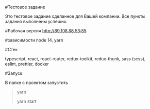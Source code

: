#Тестовое задание

Это тестовое задание сделанное для Вашей компании.
Все пункты задания выполнены успешно.

#Рабочая версия
http://89.108.88.53:85

#зависимости
node 14, yarn

#Стек

typescript, react, react-router, redux-toolkit, redux-thunk, sass (scss), eslint, prettier, docker

#Запуск

В папке с проектом запустить

> yarn
>
> yarn start






